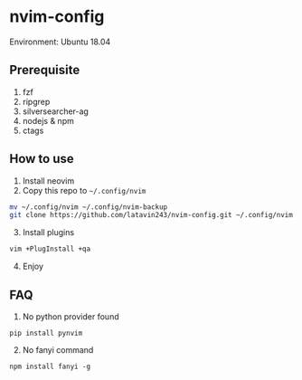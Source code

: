 # nvim-config

Environment: Ubuntu 18.04

## Prerequisite

1. fzf
2. ripgrep
3. silversearcher-ag
4. nodejs & npm
5. ctags

## How to use

1. Install neovim
2. Copy this repo to `~/.config/nvim`
```bash
mv ~/.config/nvim ~/.config/nvim-backup
git clone https://github.com/latavin243/nvim-config.git ~/.config/nvim
```
3. Install plugins
```bash
vim +PlugInstall +qa
```
4. Enjoy

## FAQ

1. No python provider found
```
pip install pynvim
```

2. No fanyi command
```
npm install fanyi -g
```
